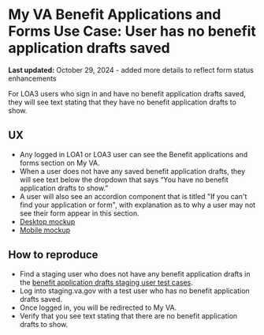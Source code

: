 # My VA Benefit Applications and Forms Use Case: User has no benefit application drafts saved

**Last updated:** October 29, 2024 - added more details to reflect form status enhancements

For LOA3 users who sign in and have no benefit application drafts saved, they will see text stating that they have no benefit application drafts to show.

## UX
- Any logged in LOA1 or LOA3 user can see the Benefit applications and forms section on My VA.
- When a user does not have any saved benefit application drafts, they will see text below the dropdown that says “You have no benefit application drafts to show.”
- A user will also see an accordion component that is titled "If you can't find your application or form", with explanation as to why a user may not see their form appear in this section.
- [Desktop mockup](https://www.figma.com/design/15yOY4VEzitxm5tRMDiAzz/My-VA?node-id=1231-49126&t=TWmq9bh0GmkgDdwH-1)
- [Mobile mockup](https://www.figma.com/design/15yOY4VEzitxm5tRMDiAzz/My-VA?node-id=1260-37414&t=TWmq9bh0GmkgDdwH-1)

## How to reproduce
- Find a staging user who does not have any benefit application drafts in the [benefit application drafts staging user test cases](https://github.com/department-of-veterans-affairs/va.gov-team-sensitive/blob/master/Administrative/vagov-users/staging-test-accounts-myvaaudit.md#saved-applications-section).
- Log into staging.va.gov with a test user who has no benefit application drafts saved.
- Once logged in, you will be redirected to My VA.
- Verify that you see text stating that there are no benefit application drafts to show.
